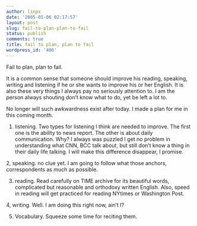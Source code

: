 ```yaml
---
author: linpx
date: '2005-01-06 02:17:57'
layout: post
slug: fail-to-plan-plan-to-fail
status: publish
comments: true
title: fail to plan, plan to fail
wordpress_id: '406'
---
```


Fail to plan, plan to fail.

  
It is a common sense that someone should improve his reading, speaking,
writing and listening if he or she wants to improve his or her English. It is
also these very things I always pay no seriously attention to. I am the person
always shouting don’t know what to do, yet be left a lot to.

No longer will such awkwardness exist after today. I made a plan for me in
this coming month.

1. listening. Two types for listening I think are needed to improve. The first
one is the ability to news report. The other is about daily communication.
Why? I always was puzzled I get no problem in understanding what CNN, BCC talk
about, but still don’t know a thing in their daily life talking. I will make
this difference disappear, I promise.

2, speaking. no clue yet. I am going to follow what those anchors,
correspondents as much as possible.

3. reading. Read carefully on TIME archive for its beautiful words,
complicated but reasonable and orthodoxy written English. Also, speed in
reading will get practiced for reading NYtimes or Washington Post.

4, writing. Well. I am doing this right now, ain’t I?

5. Vocabulary. Squeeze some time for reciting them.

